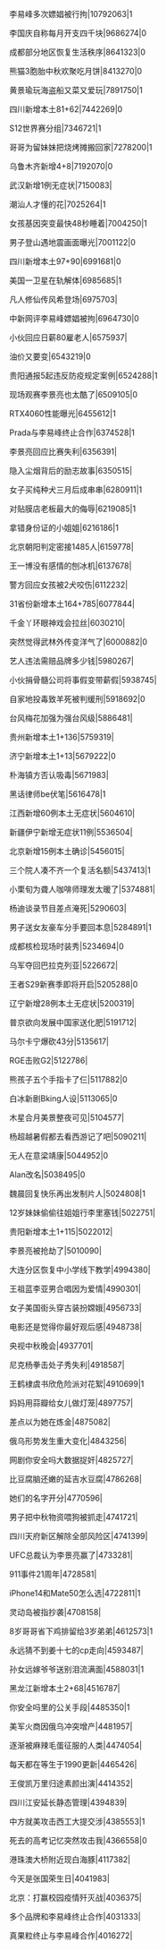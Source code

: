 李易峰多次嫖娼被行拘|10792063|1

李国庆自称每月开支四千块|9686274|0

成都部分地区恢复生活秩序|8641323|0

熊猫3胞胎中秋欢聚吃月饼|8413270|0

黄景瑜玩海盗船又菜又爱玩|7891750|1

四川新增本土81+62|7442269|0

S12世界赛分组|7346721|1

哥哥为留妹妹把烧烤摊搬回家|7278200|1

乌鲁木齐新增4+8|7192070|0

武汉新增1例无症状|7150083|

潮汕人才懂的花|7025264|1

女孩基因突变最快48秒睡着|7004250|1

男子登山遇地震画面曝光|7001122|0

四川新增本土97+90|6991681|0

美国一卫星在轨解体|6985685|1

凡人修仙传风希登场|6975703|

中新网评李易峰嫖娼被拘|6964730|0

小伙回应日薪80雇老人|6575937|

油价又要变|6543219|0

贵阳通报5起违反防疫规定案例|6524288|1

现场观赛李景亮也太酷了|6509105|0

RTX4060性能曝光|6455612|1

Prada与李易峰终止合作|6374528|1

李景亮回应比赛失利|6356391|

隐入尘烟背后的励志故事|6350515|

女子买纯种犬三月后成串串|6280911|1

对贴膜店老板最大的侮辱|6219085|1

拿错身份证的小姐姐|6216186|1

北京朝阳判定密接1485人|6159778|

王一博没有感情的刨冰机|6137678|

警方回应女孩被2犬咬伤|6112232|

31省份新增本土164+785|6077844|

千金丫环眼神戏会拉丝|6030210|

突然觉得武林外传变洋气了|6000882|0

艺人违法需赔品牌多少钱|5980267|

小伙捐骨髓公司将事假变带薪假|5938745|

自家地投毒致羊死被判缓刑|5918692|0

台风梅花加强为强台风级|5886481|

贵州新增本土1+136|5759319|

济宁新增本土1+13|5679222|0

朴海镇方否认吸毒|5671983|

黑话律师be伏笔|5616478|1

江西新增60例本土无症状|5604610|

新疆伊宁新增无症状11例|5536504|

北京新增15例本土确诊|5456015|

三个院人凑不齐一个复活名额|5437413|1

小栗旬为聋人咖啡师理发太暖了|5374881|

杨迪谈录节目差点淹死|5290603|

男子送女友豪车分手要回本息|5284891|1

成都核检现场时装秀|5234694|0

乌军夺回巴拉克列亚|5226672|

王者S29新赛季即将开启|5205288|0

辽宁新增28例本土无症状|5200319|

普京欲向发展中国家送化肥|5191712|

马尔卡宁爆砍43分|5135617|

RGE击败G2|5122786|

熊孩子五个手指卡了仨|5117882|0

白冰新剧Bking人设|5113065|0

木星合月美景整夜可见|5104577|

杨超越暑假都去看西游记了吧|5090211|

无人在意梁靖康|5044952|0

Alan改名|5038495|0

魏晨回复快乐再出发制片人|5024808|1

12岁妹妹偷偷往姐姐行李里塞钱|5022751|

贵阳新增本土1+115|5022012|

李景亮被抢劫了|5010090|

大连分区恢复中小学线下教学|4994380|

王祖蓝李亚男合唱因为爱情|4990301|

女子美国街头穿古装扮嫦娥|4956733|

电影还是觉得你最好观后感|4948738|

央视中秋晚会|4937701|

尼克杨拳击处子秀失利|4918587|

王鹤棣虞书欣危险派对花絮|4910699|1

妈妈用蒜瓣给女儿做灯笼|4897757|

差点以为她在炼金|4875082|

俄乌形势发生重大变化|4843256|

网剧你安全吗大数据捉奸|4825727|

比豆腐脑还嫩的延吉水豆腐|4786268|

她们的名字开分|4770596|

男子把中秋物资喂狗被抓走|4741721|

四川天府新区解除全部风险区|4741399|

UFC总裁认为李景亮赢了|4733281|

911事件21周年|4728581|

iPhone14和Mate50怎么选|4722811|1

灵动岛被指抄袭|4708158|

8岁哥哥省下鸡排留给3岁弟弟|4612573|1

永远猜不到姜十七的cp走向|4593487|

孙女远嫁爷爷送别泪流满面|4588031|1

黑龙江新增本土2+68|4516787|

你安全吗里的公关手段|4485350|1

美军火商因俄乌冲突增产|4481957|

逐渐被麻辣毛蛋征服的人类|4474054|

每天都在等生于1990更新|4465426|

王俊凯万里归途素颜出演|4414352|

四川江安延长静态管理|4394839|

中方就美攻击西工大提交涉|4385553|1

死去的高考记忆突然攻击我|4366558|0

港珠澳大桥附近现白海豚|4117382|

今天是张国荣生日|4041983|

北京：打赢校园疫情歼灭战|4036375|

多个品牌和李易峰终止合作|4031333|

真果粒终止与李易峰合作|4016272|

